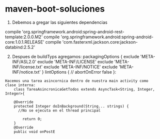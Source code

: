 # maven-boot-soluciones
 1.  Debemos a gregar las siguientes dependencias
   
   compile 'org.springframework.android:spring-android-rest-template:2.0.0.M2'
    compile 'org.springframework.android:spring-android-core:1.0.1.RELEASE'
    compile 'com.fasterxml.jackson.core:jackson-databind:2.5.2'
    
  2.   Despues de buildTyps agregamos:
     packagingOptions {
        exclude 'META-INF/ASL2.0'
        exclude 'META-INF/LICENSE'
        exclude 'META-INF/license.txt'
        exclude 'META-INF/NOTICE'
        exclude 'META-INF/notice.txt'
    }
    lintOptions {
        //
        abortOnError false
    }:
    
    
    Hacemos una tarea asincornica dentro de nuestra main activity como clase interna:
        class TareaAsincronicaGetTodos extends AsyncTask<String, Integer, Integer>{

        @Override
        protected Integer doInBackground(String... strings) {
          //No se ejecuta en el thread principal

            return 0;
        }
        @Override
        public void onPostE
